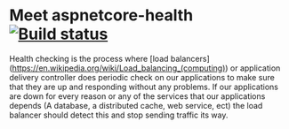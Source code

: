 # Meet aspnetcore-health [![Build status](https://ci.appveyor.com/api/projects/status/nxoyeq5r03tk6cpq/branch/master?svg=true)](https://ci.appveyor.com/project/lurumad/aspnetcore-health/branch/master)

Health checking is the process where [load balancers] (https://en.wikipedia.org/wiki/Load_balancing_(computing)) or application delivery controller does periodic check on our applications to make sure that they are up and responding without any problems. If our applications are down for every reason or any of the services that our applications depends (A database, a distributed cache, web service, ect) the load balancer should detect this and stop sending traffic its way.
